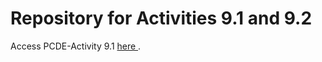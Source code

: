 # Repository for Activities 9.1 and 9.2

Access PCDE-Activity 9.1 <a href = https://petercly.github.io/PCDE-Activity-9.1/> here </a>. 
